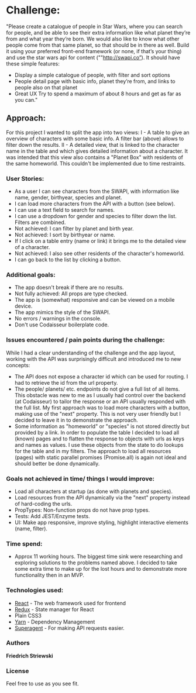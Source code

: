 
# Challenge:
"Please create a catalogue of people in Star Wars, where you can search for people, and be able to see their extra information like what planet they’re from and what year they’re born. We would also like to know what other people come from that same planet, so that should be in there as well. Build it using your preferred front-end framework (or none, if that’s your thing) and use the star wars api for content (""http://swapi.co”). It should have these simple features:
- Display a simple catalogue of people, with filter and sort options
- People detail page with basic info, planet they’re from, and links to people also on that planet
- Great UX
Try to spend a maximum of about 8 hours and get as far as you can." 

## Approach:
For this project I wanted to split the app into two views:
I - A table to give an overview of characters with some basic info. A filter bar (above) allows to filter down the results.
II - A detailed view, that is linked to the character name in the table and which gives detailed information about a character.
    It was intended that this view also contains a "Planet Box" with residents of the same homeworld. This couldn't be implemented due to time restraints.

###  User Stories:
* As a user I can see characters from the SWAPI, with information like name, gender, birthyear, species and planet.
* I can load more characters from the API with a button (see below).
* I can use a text field to search for names.
* I can use a dropdown for gender and species to filter down the list. Filters are combined.
* Not achieved: I can filter by planet and birth year.
* Not achieved: I sort by birthyear or name.
* If I click on a table entry (name or link) it brings me to the detailed view of a character.
* Not achieved: I also see other residents of the character's homeworld.
* I can go back to the list by clicking a button.

### Additional goals:
* The app doesn't break if there are no results.
* Not fully achieved: All props are type checked.
* The app is (somewhat) responsive and can be viewed on a mobile device.
* The app mimics the style of the SWAPI.
* No errors / warnings in the console.
* Don't use Codaisseur boilerplate code.

### Issues encountered / pain points during the challenge:
While I had a clear understanding of the challenge and the app layout, working with the API was surprisingly difficult and introduced me to new concepts:
* The API does not expose a character id which can be used for routing. I had to retrieve the id from the url property. 
* The people/ planets/ etc. endpoints do not give a full list of all items. This obstacle was new to me as I usually had control over the backend (at Codaisseur) to tailor the response or an API usually responded with the full list. My first approach was to load more characters with a button, making use of the "next" property. This is not very user friendly but I decided to leave it in to demonstrate the approach. 
* Some information as "homeworld" or "species" is not stored directly but provided by a link. In order to populate the table I decided to load all (known) pages and to flatten the response to objects with urls as keys and names as values. I use these objects from the state to do lookups for the table and in my filters. The approach to load all resources (pages) with static parallel promises (Promise.all) is again not ideal and should better be done dynamically. 

### Goals not achieved in time/ things I would improve:
* Load all characters at startup (as done with planets and species).
* Load resources from the API dynamically via the "next" property instead of hard-coding the urls.
* PropTypes: Non-function props do not have prop types.
* Tests: Add JEST/Enzyme tests.
* UI: Make app responsive, improve styling, highlight interactive elements (name, filter).

###  Time spend:
* Approx 11 working hours. The biggest time sink were researching and exploring solutions to the problems named above. I decided to take some extra time to make up for the lost hours and to demonstrate more functionality then in an MVP.

###  Technologies used:
* [React](https://reactjs.org/) - The web framework used for frontend
* [Redux](https://redux.js.org) - State manager for React
* Plain CSS3
* [Yarn](https://yarnpkg.com/lang/en/) - Dependency Management
* [Superagent](https://visionmedia.github.io/superagent/) - For making API requests easier.


### Authors
**Friedrich Striewski**


### License
Feel free to use as you see fit.

